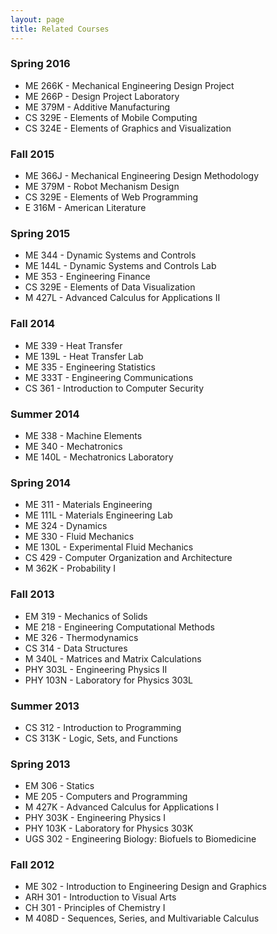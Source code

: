 ```yaml
---
layout: page
title: Related Courses
---
```


### Spring 2016

- ME 266K - Mechanical Engineering Design Project
- ME 266P - Design Project Laboratory
- ME 379M - Additive Manufacturing
- CS 329E - Elements of Mobile Computing
- CS 324E - Elements of Graphics and Visualization

### Fall 2015

- ME 366J - Mechanical Engineering Design Methodology
- ME 379M - Robot Mechanism Design
- CS 329E - Elements of Web Programming
- E 316M - American Literature

### Spring 2015

- ME 344 - Dynamic Systems and Controls
- ME 144L - Dynamic Systems and Controls Lab
- ME 353 - Engineering Finance
- CS 329E - Elements of Data Visualization
- M 427L - Advanced Calculus for Applications II

### Fall 2014

- ME 339 - Heat Transfer
- ME 139L - Heat Transfer Lab
- ME 335 - Engineering Statistics
- ME 333T - Engineering Communications
- CS 361 - Introduction to Computer Security

### Summer 2014

- ME 338 - Machine Elements
- ME 340 - Mechatronics
- ME 140L - Mechatronics Laboratory

### Spring 2014

- ME 311 - Materials Engineering
- ME 111L - Materials Engineering Lab
- ME 324 - Dynamics
- ME 330 - Fluid Mechanics
- ME 130L - Experimental Fluid Mechanics
- CS 429 - Computer Organization and Architecture
- M 362K - Probability I

### Fall 2013

- EM 319 - Mechanics of Solids
- ME 218 - Engineering Computational Methods
- ME 326 - Thermodynamics
- CS 314 - Data Structures
- M 340L - Matrices and Matrix Calculations
- PHY 303L - Engineering Physics II
- PHY 103N - Laboratory for Physics 303L

### Summer 2013

- CS 312 - Introduction to Programming
- CS 313K - Logic, Sets, and Functions

### Spring 2013

- EM 306 - Statics
- ME 205 - Computers and Programming
- M 427K - Advanced Calculus for Applications I
- PHY 303K - Engineering Physics I
- PHY 103K - Laboratory for Physics 303K
- UGS 302 - Engineering Biology: Biofuels to Biomedicine

### Fall 2012

- ME 302 - Introduction to Engineering Design and Graphics
- ARH 301 - Introduction to Visual Arts
- CH 301 - Principles of Chemistry I
- M 408D - Sequences, Series, and Multivariable Calculus